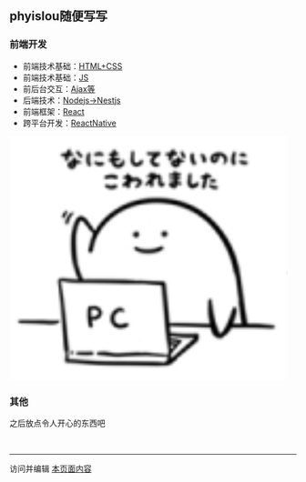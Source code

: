 ## phyislou随便写写


### 前端开发
* 前端技术基础：[HTML+CSS](base/preface.md)
* 前端技术基础：[JS]()
* 前后台交互：[Ajax等]()
* 后端技术：[Nodejs->Nestjs]()
* 前端框架：[React](base\React\summarize.md)
* 跨平台开发：[ReactNative]()

![PC图标](img\top-1.png '好难啊')

### 其他

之后放点令人开心的东西吧

<br />

---
访问并编辑 [本页面内容](https://github.com/phyislou/phyislou.github.io/edit/master/README.md)